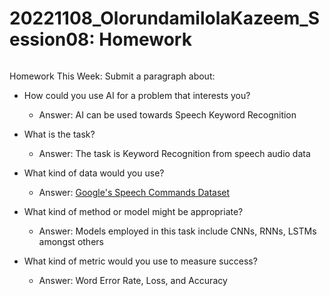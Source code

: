 # 20221108_OlorundamilolaKazeem_Session08: Homework

```
```
Homework This Week: Submit a paragraph about:
- How could you use AI for a problem that interests you?
    - Answer: AI can be used towards Speech Keyword Recognition

- What is the task?
    - Answer: The task is Keyword Recognition from speech audio data 
 
- What kind of data would you use?
    - Answer: [Google's Speech Commands Dataset](https://ai.googleblog.com/2017/08/launching-speech-commands-dataset.html)


- What kind of method or model might be appropriate?
    - Answer: Models employed in this task include CNNs, RNNs, LSTMs amongst others

- What kind of metric would you use to measure success?
    - Answer: Word Error Rate, Loss, and Accuracy

```
```

